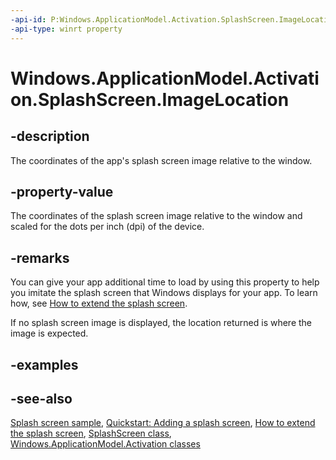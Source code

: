 ```yaml
---
-api-id: P:Windows.ApplicationModel.Activation.SplashScreen.ImageLocation
-api-type: winrt property
---
```


<!-- Property syntax
public Windows.Foundation.Rect ImageLocation { get; }
-->

# Windows.ApplicationModel.Activation.SplashScreen.ImageLocation

## -description
The coordinates of the app's splash screen image relative to the window.

## -property-value
The coordinates of the splash screen image relative to the window and scaled for the dots per inch (dpi) of the device.

## -remarks
You can give your app additional time to load by using this property to help you imitate the splash screen that Windows displays for your app. To learn how, see [How to extend the splash screen](http://msdn.microsoft.com/library/fd10a9ff-4e09-471f-886e-8b8246dc12de).

If no splash screen image is displayed, the location returned is where the image is expected.

## -examples


## -see-also
[Splash screen sample](http://go.microsoft.com/fwlink/p/?linkid=234889), [Quickstart: Adding a splash screen](http://msdn.microsoft.com/library/c70d1dd7-9e0e-4349-a496-88a5c3fd8e97), [How to extend the splash screen](http://msdn.microsoft.com/library/fd10a9ff-4e09-471f-886e-8b8246dc12de), [SplashScreen class](splashscreen.md), [Windows.ApplicationModel.Activation classes](windows_applicationmodel_activation_classes.md)